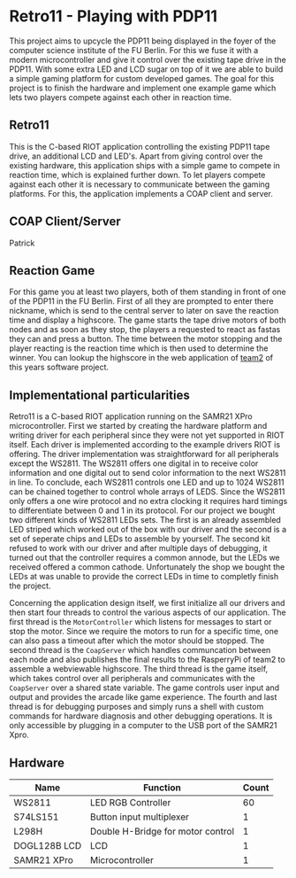 # Retro11 - Playing with PDP11

This project aims to upcycle the PDP11 being displayed in the foyer of the computer science
institute of the FU Berlin. For this we fuse it with a modern microcontroller and give it control
over the existing tape drive in the PDP11. With some extra LED and LCD sugar on top of it we are
able to build a simple gaming platform for custom developed games.
The goal for this project is to finish the hardware and implement one example game which
lets two players compete against each other in reaction time.

## Retro11

This is the C-based RIOT application controlling the existing PDP11 tape drive,
an additional LCD and LED's. Apart from giving control over the existing hardware,
this application ships with a simple game to compete in reaction time, which is
explained further down.
To let players compete against each other it is necessary to communicate between
the gaming platforms. For this, the application implements a COAP client and server.

## COAP Client/Server

Patrick

## Reaction Game

For this game you at least two players, both of them standing in front of one of the
PDP11 in the FU Berlin. First of all they are prompted to enter there nickname, which
is send to the central server to later on save the reaction time and display a highscore.
The game starts the tape drive motors of both nodes and as soon as they stop, the players
a requested to react as fastas they can and press a button. The time between the motor
stopping and the player reacting is the reaction time which is then used to determine
the winner.
You can lookup the highscore in the web application of [team2](https://github.com/fu-inet-swp17/team2)
of this years software project.

## Implementational particularities

Retro11 is a C-based RIOT application running on the SAMR21 XPro microcontroller.
First we started by creating the hardware platform and writing driver for each peripheral since they were not yet supported in RIOT itself. Each driver is implemented according to the example drivers RIOT is offering. The driver implementation was straightforward for all peripherals except the WS2811.
The WS2811 offers one digital in to receive color information and one digital out to send color information to the next WS2811 in line. To conclude, each WS2811 controls one LED and up to 1024 WS2811 can be chained together to control whole arrays of LEDS.
Since the WS2811 only offers a one wire protocol and no extra clocking it requires hard timings to differentiate between 0 and 1 in its protocol. For our project we bought two different kinds of WS2811 LEDs sets. The first is an already assembled LED striped which worked out of the box with our driver and the second is a set of seperate chips and LEDs to assemble by yourself. The second kit refused to work with our driver and after multiple days of debugging, it turned out that the controller requires a common annode, but the LEDs we received offered a common cathode. Unfortunately the shop we bought the LEDs at was unable to provide the correct LEDs in time to completly finish the project.

Concerning the application design itself, we first initialize all our drivers and then start four threads to control the various aspects of our application.
The first thread is the `MotorController` which listens for messages to start or stop the motor. Since we require the motors to run for a specific time, one can also pass a timeout after which the motor should be stopped.
The second thread is the `CoapServer` which handles communcation between each node and also publishes the final results to the RasperryPi of team2 to assemble a webviewable highscore.
The third thread is the game itself, which takes control over all peripherals and communicates with the `CoapServer` over a shared state variable. The game controls user input and output and provides the arcade like game experience.
The fourth and last thread is for debugging purposes and simply runs a shell with custom commands for hardware diagnosis and other debugging operations. It is only accessible by plugging in a computer to the USB port of the SAMR21 Xpro.

## Hardware

|Name|Function|Count|
|----|--------|-----|
|WS2811|LED RGB Controller|60|
|S74LS151|Button input multiplexer|1|
|L298H|Double H-Bridge for motor control|1|
|DOGL128B LCD|LCD|1|
|SAMR21 XPro|Microcontroller|1|
